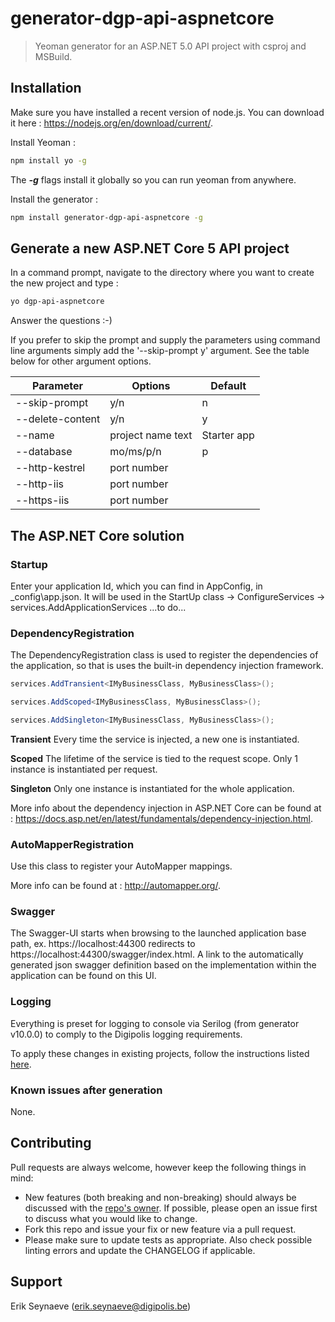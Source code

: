 # generator-dgp-api-aspnetcore

> Yeoman generator for an ASP.NET 5.0 API project with csproj and MSBuild.

## Installation

Make sure you have installed a recent version of node.js. You can download it here : https://nodejs.org/en/download/current/. 

Install Yeoman :

``` bash
npm install yo -g
```

The _**-g**_ flags install it globally so you can run yeoman from anywhere.

Install the generator :

``` bash
npm install generator-dgp-api-aspnetcore -g
```

## Generate a new ASP.NET Core 5 API project

In a command prompt, navigate to the directory where you want to create the new project and type :

``` bash
yo dgp-api-aspnetcore
```

Answer the questions :-)

If you prefer to skip the prompt and supply the parameters using command line arguments simply add the '--skip-prompt y' argument. 
See the table below for other argument options.

| Parameter        | Options           | Default     |
| ---------------- | ----------------- | ----------- |
| --skip-prompt    | y/n               | n           |
| --delete-content | y/n               | y           |
| --name           | project name text | Starter app |
| --database       | mo/ms/p/n         | p           |
| --http-kestrel   | port number       |             |
| --http-iis       | port number       |             |
| --https-iis      | port number       |             |

## The ASP.NET Core solution

### Startup

Enter your application Id, which you can find in AppConfig, in _config\app.json. It will be used in the StartUp class -> ConfigureServices -> services.AddApplicationServices
...to do...

### DependencyRegistration

The DependencyRegistration class is used to register the dependencies of the application, so that is uses the built-in dependency injection framework.

``` csharp 
services.AddTransient<IMyBusinessClass, MyBusinessClass>();

services.AddScoped<IMyBusinessClass, MyBusinessClass>();

services.AddSingleton<IMyBusinessClass, MyBusinessClass>();
```
**Transient**
Every time the service is injected, a new one is instantiated.  

**Scoped**
The lifetime of the service is tied to the request scope. Only 1 instance is instantiated per request.  

**Singleton**
Only one instance is instantiated for the whole application.  

More info about the dependency injection in ASP.NET Core can be found at : https://docs.asp.net/en/latest/fundamentals/dependency-injection.html. 

### AutoMapperRegistration

Use this class to register your AutoMapper mappings.

More info can be found at : http://automapper.org/.

### Swagger

The Swagger-UI starts when browsing to the launched application base path, ex. https://localhost:44300 redirects to https://localhost:44300/swagger/index.html.
A link to the automatically generated json swagger definition based on the implementation within the application can be found on this UI.

### Logging

Everything is preset for logging to console via Serilog (from generator v10.0.0) to comply to the Digipolis logging requirements. 

To apply these changes in existing projects, follow the instructions listed [here](https://github.com/digipolisantwerp/generator-dgp-api-aspnetcore_yeoman/blob/master/loggingchanges.md).

### Known issues after generation

None.

## Contributing

Pull requests are always welcome, however keep the following things in mind:

- New features (both breaking and non-breaking) should always be discussed with the [repo's owner](#support). If possible, please open an issue first to discuss what you would like to change.
- Fork this repo and issue your fix or new feature via a pull request.
- Please make sure to update tests as appropriate. Also check possible linting errors and update the CHANGELOG if applicable.

## Support

Erik Seynaeve (<erik.seynaeve@digipolis.be>)
